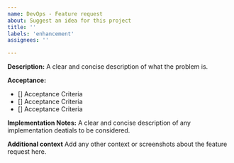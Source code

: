 ```yaml
---
name: DevOps - Feature request
about: Suggest an idea for this project
title: ''
labels: 'enhancement'
assignees: ''

---
```


**Description:**
A clear and concise description of what the problem is.

**Acceptance:**
- [] Acceptance Criteria 
- [] Acceptance Criteria 
- [] Acceptance Criteria 

**Implementation Notes:**
A clear and concise description of any implementation deatials to be considered.

**Additional context**
Add any other context or screenshots about the feature request here.
